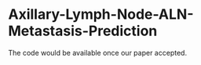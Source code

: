 # Axillary-Lymph-Node-ALN-Metastasis-Prediction

The code would be available once our paper accepted.
